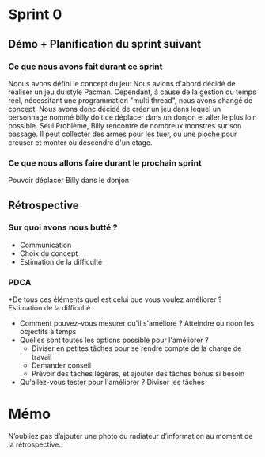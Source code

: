 # Sprint 0

## Démo + Planification du sprint suivant

### Ce que nous avons fait durant ce sprint
Noous avons défini le concept du jeu: 
Nous avions d'abord décidé de réaliser un jeu du style Pacman. Cependant, à cause de la gestion du temps réel, nécessitant une programmation "multi thread", nous avons changé de concept. Nous avons donc décidé de créer un jeu dans lequel un personnage nommé billy doit ce déplacer dans un donjon et aller le plus loin possible. Seul Problème, Billy rencontre de nombreux monstres sur son passage. Il peut collecter des armes pour les tuer, ou une pioche pour creuser et monter ou descendre d'un étage. 

### Ce que nous allons faire durant le prochain sprint
Pouvoir déplacer Billy dans le donjon

## Rétrospective

### Sur quoi avons nous butté ?
* Communication
* Choix du concept
* Estimation de la difficulté

### PDCA
*De tous ces éléments quel est celui que vous voulez améliorer ?
	Estimation de la difficulté
* Comment pouvez-vous mesurer qu'il s'améliore ?
	Atteindre ou noon les objectifs à temps
* Quelles sont toutes les options possible pour l'améliorer ?
	* Diviser en petites tâches pour se rendre compte de la charge de travail
	* Demander conseil
	* Prévoir des tâches légères, et ajouter des tâches bonus si besoin
* Qu'allez-vous tester pour l'améliorer ?
	Diviser les tâches

# Mémo
N’oubliez pas d’ajouter une photo du radiateur d’information au moment de la rétrospective.